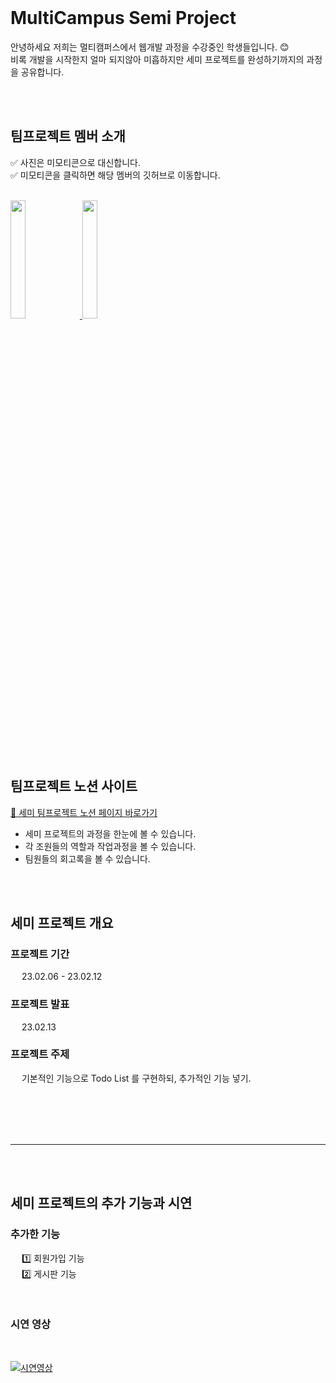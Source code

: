 <br>

# MultiCampus Semi Project
안녕하세요 저희는 멀티캠퍼스에서 웹개발 과정을 수강중인 학생들입니다. :blush: 
<br>
비록 개발을 시작한지 얼마 되지않아 미흡하지만 세미 프로젝트를 완성하기까지의 과정을 공유합니다.

<br>
<br>

## 팀프로젝트 멤버 소개
:white_check_mark: 사진은 미모티콘으로 대신합니다.
<br>
:white_check_mark: 미모티콘을 클릭하면 해당 멤버의 깃허브로 이동합니다.

<br>

<a href="http://github.com/sieunnnn">
	<img src="https://user-images.githubusercontent.com/119668620/218918266-537e18dc-3d8d-47ed-9f81-f66b705821c5.png" width="22%" height="22%" "시은 조장의 깃허브 바로가기">
<a>

<a href="https://github.com/workbjh">
	<img src="https://user-images.githubusercontent.com/119668620/218918260-8c98b45d-7511-4014-8638-1d10eba78fc0.png" width="22%" height="22%" "재현 조원의 깃허브 바로가기">
<a>


<br>
<br>
<br>


## 팀프로젝트 노션 사이트
[🔗 세미 팀프로젝트 노션 페이지 바로가기](https://sieun96.notion.site/1-7b51803337674e8a900b56bc65759c72 "🔗 세미 팀프로젝트 노션 페이지 바로가기")
- 세미 프로젝트의 과정을 한눈에 볼 수 있습니다.
- 각 조원들의 역할과 작업과정을 볼 수 있습니다.
- 팀원들의 회고록을 볼 수 있습니다.

<br>
<br>

## 세미 프로젝트 개요
### 프로젝트 기간
&emsp; 23.02.06 - 23.02.12
### 프로젝트 발표
&emsp; 23.02.13
### 프로젝트 주제
&emsp; 기본적인 기능으로 Todo List 를 구현하되, 추가적인 기능 넣기.

<br>
<br>
<br>
<br>


------------

<br>
<br>

## 세미 프로젝트의 추가 기능과 시연
### 추가한 기능
&emsp; :one: 회원가입 기능
<br>
&emsp; :two: 게시판 기능

<br>

### 시연 영상

<br>

[![시연영상](https://user-images.githubusercontent.com/119668620/218914622-413c68ed-a5db-4834-805c-8513d299882f.gif "시연영상")](https://user-images.githubusercontent.com/119668620/218914622-413c68ed-a5db-4834-805c-8513d299882f.gif "시연영상")

<br>
<br>
<br>
<br>
